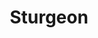 ---
templateKey: blog-post
featuredpost: false
featuredimage: /assets/Sturgeon.png
title: Sturgeon
description: Fish~Pole
testfield: 1396
---
